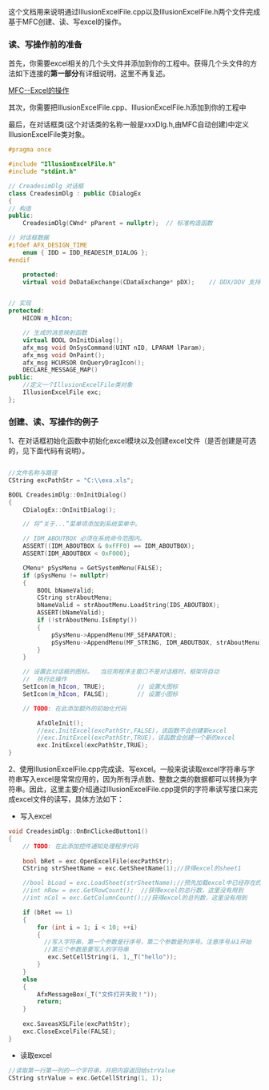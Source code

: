 这个文档用来说明通过IllusionExcelFile.cpp以及IllusionExcelFile.h两个文件完成基于MFC创建、读、写excel的操作。

### 读、写操作前的准备
首先，你需要excel相关的几个头文件并添加到你的工程中。获得几个头文件的方法如下连接的**第一部分**有详细说明，这里不再复述。

[MFC--Excel的操作](https://www.cnblogs.com/tongye/p/10212901.html)

其次，你需要把IllusionExcelFile.cpp、IllusionExcelFile.h添加到你的工程中

最后，在对话框类(这个对话类的名称一般是xxxDlg.h,由MFC自动创建)中定义IllusionExcelFile类对象。

```c++
#pragma once

#include "IllusionExcelFile.h"
#include "stdint.h"

// CreadesimDlg 对话框
class CreadesimDlg : public CDialogEx
{
// 构造
public:
	CreadesimDlg(CWnd* pParent = nullptr);	// 标准构造函数

// 对话框数据
#ifdef AFX_DESIGN_TIME
	enum { IDD = IDD_READESIM_DIALOG };
#endif

	protected:
	virtual void DoDataExchange(CDataExchange* pDX);	// DDX/DDV 支持


// 实现
protected:
	HICON m_hIcon;

	// 生成的消息映射函数
	virtual BOOL OnInitDialog();
	afx_msg void OnSysCommand(UINT nID, LPARAM lParam);
	afx_msg void OnPaint();
	afx_msg HCURSOR OnQueryDragIcon();
	DECLARE_MESSAGE_MAP()
public:
    //定义一个IllusionExcelFile类对象
	IllusionExcelFile exc;
};

```

### 创建、读、写操作的例子
1、在对话框初始化函数中初始化excel模块以及创建excel文件（是否创建是可选的，见下面代码有说明）。

```c++

//文件名称与路径
CString excPathStr = "C:\\exa.xls";

BOOL CreadesimDlg::OnInitDialog()
{
	CDialogEx::OnInitDialog();

	// 将“关于...”菜单项添加到系统菜单中。

	// IDM_ABOUTBOX 必须在系统命令范围内。
	ASSERT((IDM_ABOUTBOX & 0xFFF0) == IDM_ABOUTBOX);
	ASSERT(IDM_ABOUTBOX < 0xF000);

	CMenu* pSysMenu = GetSystemMenu(FALSE);
	if (pSysMenu != nullptr)
	{
		BOOL bNameValid;
		CString strAboutMenu;
		bNameValid = strAboutMenu.LoadString(IDS_ABOUTBOX);
		ASSERT(bNameValid);
		if (!strAboutMenu.IsEmpty())
		{
			pSysMenu->AppendMenu(MF_SEPARATOR);
			pSysMenu->AppendMenu(MF_STRING, IDM_ABOUTBOX, strAboutMenu);
		}
	}

	// 设置此对话框的图标。  当应用程序主窗口不是对话框时，框架将自动
	//  执行此操作
	SetIcon(m_hIcon, TRUE);			// 设置大图标
	SetIcon(m_hIcon, FALSE);		// 设置小图标

	// TODO: 在此添加额外的初始化代码

        AfxOleInit();
        //exc.InitExcel(excPathStr,FALSE)，该函数不会创建新excel
        //exc.InitExcel(excPathStr,TRUE)，该函数会创建一个新的excel
        exc.InitExcel(excPathStr,TRUE);
}
```

2、使用IllusionExcelFile.cpp完成读、写excel。一般来说读取excel字符串与字符串写入excel是常常应用的，因为所有浮点数、整数之类的数据都可以转换为字符串。因此，这里主要介绍通过IllusionExcelFile.cpp提供的字符串读写接口来完成excel文件的读写，具体方法如下：

 - 写入excel
```c++
void CreadesimDlg::OnBnClickedButton1()
{
	// TODO: 在此添加控件通知处理程序代码
	
	bool bRet = exc.OpenExcelFile(excPathStr);
	CString strSheetName = exc.GetSheetName(1);//获得excel的sheet1

	//bool bLoad = exc.LoadSheet(strSheetName);//预先加载excel中已经存在的数据，加快数据读取工作
	//int nRow = exc.GetRowCount();  //获得excel的总行数，这里没有用到
	//int nCol = exc.GetColumnCount();//获得excel的总列数，这里没有用到

	if (bRet == 1)
	{
        for (int i = 1; i < 10; ++i)
        {
          //写入字符串，第一个参数是行序号，第二个参数是列序号。注意序号从1开始
          //第三个参数是要写入的字符串
           exc.SetCellString(i, 1,_T("hello"));
        }
	}
	else
	{
		AfxMessageBox(_T("文件打开失败！"));
		return;
	}
	
	exc.SaveasXSLFile(excPathStr);
	exc.CloseExcelFile(FALSE);
}
```

 - 读取excel
```c++
//读取第一行第一列的一个字符串，并把内容返回给strValue
CString strValue = exc.GetCellString(1, 1);
```
